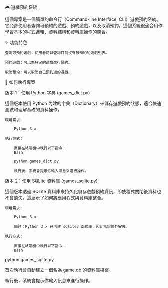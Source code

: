 🎮 遊戲預約系統

這個專案是一個簡單的命令行（Command-line Interface, CLI）遊戲預約系統。它允許使用者查詢可預約的遊戲、預約遊戲，以及取消預約。這個系統很適合用作學習基本的程式邏輯、資料結構和資料庫操作的練習。

✨ 功能特色

    查詢可預約遊戲：使用者可以查詢目前沒有被預約的遊戲列表。

    預約遊戲：可以為特定的遊戲進行預約。

    取消預約：可以取消自己預約過的遊戲。

🚀 如何執行專案

版本 1：使用 Python 字典 (games_dict.py)

這個版本使用 Python 內建的字典（Dictionary）來儲存遊戲預約狀態，適合快速測試和理解基礎的資料操作。

    環境需求：

        Python 3.x

    執行方式：

        直接在終端機中執行以下指令：
        Bash

        python games_dict.py

        執行後，系統會提示你輸入訊息來進行操作。

版本 2：使用 SQLite 資料庫 (games_sqlite.py)

這個版本透過 SQLite 資料庫來持久化儲存遊戲預約資訊，即使程式關閉後資料也不會遺失。這展示了如何將應用程式與資料庫整合。

    環境需求：

        Python 3.x

        備註：Python 3.x 已內建 sqlite3 函式庫，因此無需額外安裝。

    執行方式：

        直接在終端機中執行以下指令：
        Bash

python games_sqlite.py

首次執行會自動建立一個名為 game.db 的資料庫檔案。

執行後，系統會提示你輸入訊息來進行操作。


<!--

README.md 撰寫小提醒

    標題：使用簡潔有力的標題，並加上 emoji（如 🎮）來吸引眼球。

    簡介：用一兩句話說明專案的核心目的。例如：「這是一個遊戲預約系統，用來練習資料結構和資料庫操作。」

    功能特色：列出專案的主要功能，使用條列式清單（bullet points）會更清晰。

    技術棧 (Tech Stack)：這點在你的兩個版本中特別重要。清楚說明每個版本使用的核心技術（Python 字典 vs. SQLite 資料庫），這能讓看的人馬上理解兩者的差異和目的。

    如何執行：這部分要提供清晰的執行步驟，包含所需的環境（例如 Python 版本）和具體的終端機指令。

    README 的目的：一個好的 README.md 不僅是程式碼的說明書，也是你展示作品的方式。它讓專案看起來更專業、更完整，即使是 side project 也一樣。

-->
